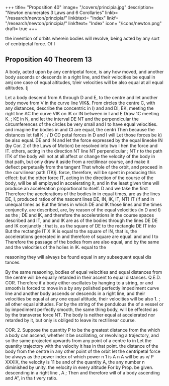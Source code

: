 +++
title= "Proposition 40"
image= "/covers/principia.jpg"
description= "Newton enumerates 3 Laws and 6 Corollaries"
linkb= "/research/newton/principia/"
linkbtext= "Index"
linkf= "/research/newton/principia/"
linkftext= "Index"
icon= "/icons/newton.png"
draft= true
+++

the invention of orbits wherein bodies will revolve, being acted
by any sort of centripetal force.
Of
I

## Proposition 40 Theorem 13

A body, acted upon by any centripetal force, is any how moved, and
another body ascends or descends in a right line, and their velocities
be equal in amj one case of equal altitudes, t/ieir velocities will be also
equal at all equal altitudes.
(j

Let a body descend from A through D and E, to the centre
and let another body move from V in the curve line VIK&.
From
circles
the centre C, with any distances, describe the concentric
in I) and
and
DI, EK, meeting the right line
AC
the curve
VIK
on IK
or IN between
in I and
E
Draw 1C meeting
K.
;
KE
in N, and
let the interval
DE
NT
and
the perpendicular
the circumferences of the circles be very small
and I to have equal velocities.
and imagine the bodies in
and CI are equal, the centri
Then because the distances
let fall
K
;
/
D
CD
petal forces in
D
and
I will
Let those forces be k)
be also equal.
DE
and IN and let the force
expressed by the equal lineoke
IN (by Cor. 2 of the Laws of Motion) be resolved into two
l hen the force
and IT.
others,
acting in the direction
NT
line NT perpendicular
;
NT
r
to the
path
ITK
of the body will not at all affect
or change the velocity of the body in that path, but only draw it aside
from a rectilinear course, and make it deflect perpetually from the tangent
That whole
of the orbit, and proceed in the curvilinear path ITK/j.
force, therefore, will be spent in
producing this
effect:
but the other force
IT, acting in the direction of the course of the body, will be all employed
in accelerating it, and in the least given time will produce an acceleration
proportional to
itself.
D and
we take the first
Therefore the accelerations of the bodies in
in equal times, are as the lines DE,
I, produced
ratios of the nascent lines DE, IN, IK, IT, NT)
IT
(if
and in unequal times as
But the times in which DE and IK
those lines and the times conjunctly.
are described, are, by reason of the equal velocities (in D and I) as the
;
DE
and IK, and therefore the accelerations in the course
spaces described
and IT, and
and IK are as
of the bodies through the lines
DE
DE
and
IK
conjunctly
;
that
is,
as the square of
DE
to the rectangle
DE
IT
into
But the rectangle IT X IK
is equal to the square of IN, that is,
the accelerations generated in
and
therefore
of
square
are equal.
and
and I to
Therefore
the passage of the bodies from
are also equal, and by the same
and
the velocities of the holies in
IK.
equal to the

reasoning they will always be found equal in any subsequent equal dis
tances.

By the same reasoning, bodies of equal velocities and equal distances
from the centre will be equally retarded in their ascent to equal distances.
Q.E.D.
COR.
Therefore
if a body either oscillates by
hanging to a string, or
and
smooth
is
forced to move in a
by any polished
perfectly
impediment
curve line and another body ascends or descends in a right line, and their
velocities be equal at any one equal altitude, their velocities will be also
1.
;
all other equal altitudes.
For by the string of the pendulous
the
of
a
vessel
or
by
impediment
perfectly smooth, the same thing
body,
will be effected as by the transverse force NT.
The body is neither
equal at
accelerated nor retarded by
it,
but only
is
obliged to leave
its rectilinear
course.

COR.
2.
Suppose the quantity
P
to be the greatest
distance from the
which a body can ascend, whether it be oscillating, or revolving
a trajectory, and so the same projected upwards from any point of a
centre to
in
Let the quantity
trajectory with the velocity it has in that point.
the distance of the body from the centre in any other point of the orbit
let the centripetal force
be always as the power
index of which power n
1 is
A n
A will be as v/ P
XXXIX, the velocity
is
11
be
and
of the quantity A, the
any number n diminished by unity.
the velocity in every altitude
For by Prop.
be given.
descending in a right line
,
A
;
Then
and therefore will
of a body ascending and
A&quot;,
in tha t very ratio.


